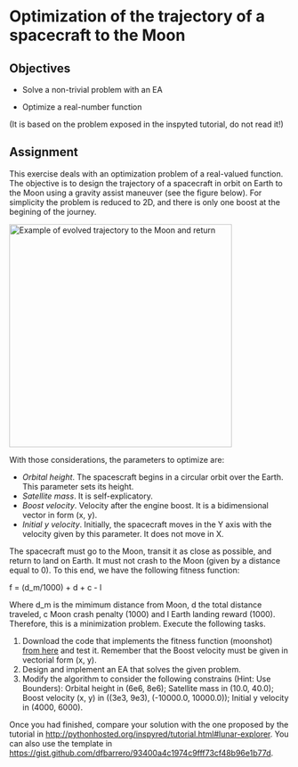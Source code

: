 # Optimization of the trajectory of a spacecraft to the Moon

## Objectives

* Solve a non-trivial problem with an EA

* Optimize a real-number function

(It is based on the problem exposed in the inspyted tutorial, do not read it!)

## Assignment

This exercise deals with an optimization problem of a real-valued function. The objective is to design the trajectory of a spacecraft in orbit on Earth to the Moon using a gravity assist maneuver (see the figure below). For simplicity the problem is reduced to 2D, and there is only one boost at the begining of the journey. 

<img src="figs/moonshot.jpg" width="400" alt="Example of evolved trajectory to the Moon and return">

With those considerations, the parameters to optimize are:

* *Orbital height*. The spacescraft begins in a circular orbit over the Earth. This parameter sets its height.
* *Satellite mass*. It is self-explicatory.
* *Boost velocity*. Velocity after the engine boost. It is a bidimensional vector in form (x, y).
* *Initial y velocity*. Initially, the spacecraft moves in the Y axis with the velocity given by this parameter. It does not move in X.

The spacecraft must go to the Moon, transit it as close as possible, and return to land on Earth. It must not crash to the Moon (given by a distance equal to 0). To this end, we have the following fitness function:

f = (d_m/1000) + d + c - l

Where d_m is the mimimum distance from Moon, d the total distance traveled, c Moon crash penalty (1000) and l Earth landing reward (1000). Therefore, this is a minimization problem. Execute the following tasks.

1. Download the code that implements the fitness function (moonshot) [from here](code/moonshotshort.py) and test it. Remember that the Boost velocity must be given in vectorial form (x, y).
2. Design and implement an EA that solves the given problem.
3. Modify the algorithm to consider the following constrains (Hint: Use Bounders): Orbital height in (6e6, 8e6); Satellite mass in (10.0, 40.0); Boost velocity (x, y) in ((3e3, 9e3), (-10000.0, 10000.0)); Initial y velocity in (4000, 6000).

Once you had finished, compare your solution with the one proposed by the tutorial in http://pythonhosted.org/inspyred/tutorial.html#lunar-explorer. You can also use the template in https://gist.github.com/dfbarrero/93400a4c1974c9fff73cf48b96e1b77d.


